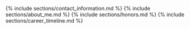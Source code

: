 
{% include sections/contact_information.md %}
{% include sections/about_me.md %}
{% include sections/honors.md %}
{% include sections/career_timeline.md %}
